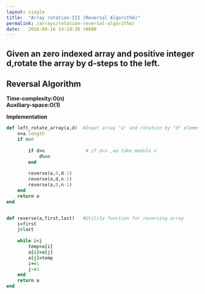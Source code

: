 ```yaml
---
layout: single
title:  "Array rotation-III (Reversal Algorithm)"
permalink: /arrays/rotation-reversal-algorithm/
date:   2016-04-16 14:14:36 +0000
---
```



## Given an zero indexed array and positive integer d,rotate the array by d-steps to the left.

## Reversal Algorithm

**Time-complexity:O(n)**<br/>
**Auxiliary-space:O(1)**<br/>

**Implementation**

```ruby
def left_rotate_array(a,d)  #Input array "a" and rotation by "d" elemets
    n=a.length
    if n>0
        
        if d>n               # if d>n ,we take modulo n 
            d%=n
        end
        
        reverse(a,0,d-1)
        reverse(a,d,n-1)
        reverse(a,0,n-1)
    end
    return a
end


def reverse(a,first,last)   #Utility function for reversing array
    i=first
    j=last
    
    while i<j
        temp=a[i]
        a[i]=a[j]
        a[j]=temp
        i+=1
        j-=1
    end
    return a
end

```

